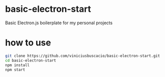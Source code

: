 # basic-electron-start
Basic Electron.js boilerplate for my personal projects

# how to use
```bash
git clone https://github.com/viniciusbuscacio/basic-electron-start.git
cd basic-electron-start
npm install
npm start
```



